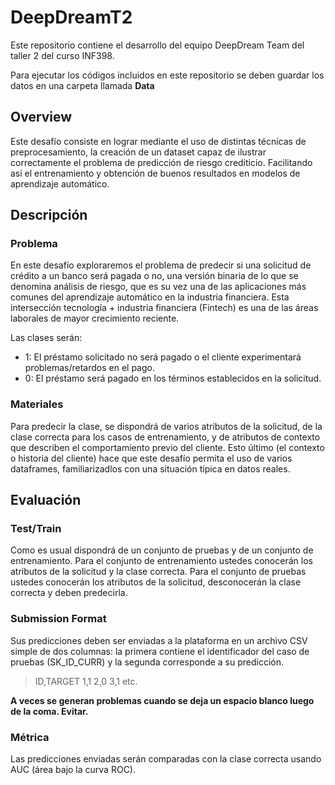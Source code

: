 # DeepDreamT2
Este repositorio contiene el desarrollo del equipo DeepDream Team del taller 2 del curso INF398.

Para ejecutar los códigos incluidos en este repositorio se deben guardar los datos en una carpeta llamada **Data**

## Overview
Este desafío consiste en lograr mediante el uso de distintas técnicas de preprocesamiento, la creación de un dataset capaz de ilustrar correctamente el problema de predicción de riesgo crediticio. Facilitando así el entrenamiento y obtención de buenos resultados en modelos de aprendizaje automático.

## Descripción
### Problema
En este desafío exploraremos el problema de predecir si una solicitud de crédito a un banco será pagada o no, una versión binaria de lo que se denomina análisis de riesgo, que es su vez una de las aplicaciones más comunes del aprendizaje automático en la industria financiera. Esta intersección tecnología + industria financiera (Fintech) es una de las áreas laborales de mayor crecimiento reciente.

Las clases serán:

* 1: El préstamo solicitado no será pagado o el cliente experimentará problemas/retardos en el pago.
* 0: El préstamo será pagado en los términos establecidos en la solicitud.

### Materiales
Para predecir la clase, se dispondrá de varios atributos de la solicitud, de la clase correcta para los casos de entrenamiento, y de atributos de contexto que describen el comportamiento previo del cliente. Esto último (el contexto o historia del cliente) hace que este desafío permita el uso de varios dataframes, familiarizadlos con una situación típica en datos reales.

## Evaluación
### Test/Train
Como es usual dispondrá de un conjunto de pruebas y de un conjunto de entrenamiento. Para el conjunto de entrenamiento ustedes conocerán los atributos de la solicitud y la clase correcta. Para el conjunto de pruebas ustedes conocerán los atributos de la solicitud, desconocerán la clase correcta y deben predecirla.

### Submission Format
Sus predicciones deben ser enviadas a la plataforma en un archivo CSV simple de dos columnas: la primera contiene el identificador del caso de pruebas (SK_ID_CURR) y la segunda corresponde a su predicción.

> ID,TARGET
    1,1
    2,0
    3,1
    etc.

**A veces se generan problemas cuando se deja un espacio blanco luego de la coma. Evitar.**

### Métrica
Las predicciones enviadas serán comparadas con la clase correcta usando AUC (área bajo la curva ROC).